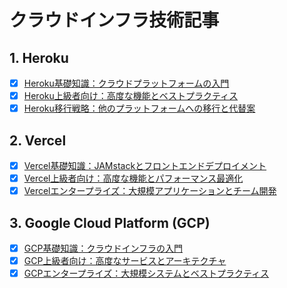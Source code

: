 # クラウドインフラ技術記事

## 1. Heroku

- [x] [Heroku基礎知識：クラウドプラットフォームの入門](./heroku-basics.md)
- [x] [Heroku上級者向け：高度な機能とベストプラクティス](./heroku-advanced.md)
- [x] [Heroku移行戦略：他のプラットフォームへの移行と代替案](./heroku-migration.md)

## 2. Vercel

- [x] [Vercel基礎知識：JAMstackとフロントエンドデプロイメント](./vercel-basics.md)
- [x] [Vercel上級者向け：高度な機能とパフォーマンス最適化](./vercel-advanced.md)
- [x] [Vercelエンタープライズ：大規模アプリケーションとチーム開発](./vercel-enterprise.md)

## 3. Google Cloud Platform (GCP)

- [x] [GCP基礎知識：クラウドインフラの入門](./gcp-basics.md)
- [x] [GCP上級者向け：高度なサービスとアーキテクチャ](./gcp-advanced.md)
- [x] [GCPエンタープライズ：大規模システムとベストプラクティス](./gcp-enterprise.md)